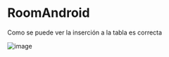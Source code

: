 # RoomAndroid

Como se puede ver la inserción a la tabla es correcta

![image](https://github.com/judibec/RoomAndroid/assets/90010884/ac68f7b2-fb7d-4daf-a8aa-daf9c28ed55f)
